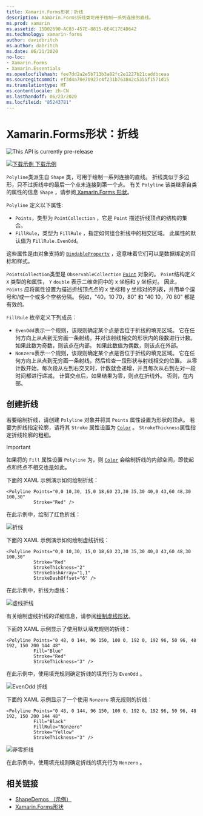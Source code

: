 ```yaml
---
title: Xamarin.Forms形状：折线
description: Xamarin.Forms折线类可用于绘制一系列连接的直线。
ms.prod: xamarin
ms.assetid: 15D02690-AC03-457E-8815-8E4C17E4D642
ms.technology: xamarin-forms
author: davidbritch
ms.author: dabritch
ms.date: 06/21/2020
no-loc:
- Xamarin.Forms
- Xamarin.Essentials
ms.openlocfilehash: fee7dd2a2e5b713b3a82fc2e1227b21caddbceaa
ms.sourcegitcommit: ef3d4a70e70927c4f231b763842c5355f1571d15
ms.translationtype: MT
ms.contentlocale: zh-CN
ms.lasthandoff: 06/23/2020
ms.locfileid: "85243781"
---
```

# <a name="xamarinforms-shapes-polyline"></a>Xamarin.Forms形状：折线

![](~/media/shared/preview.png "This API is currently pre-release")

[![下载示例](~/media/shared/download.png) 下载示例](https://docs.microsoft.com/samples/xamarin/xamarin-forms-samples/userinterface-shapesdemos/)

`Polyline`类派生自 `Shape` 类，可用于绘制一系列连接的直线。 折线类似于多边形，只不过折线中的最后一个点未连接到第一个点。 有关 `Polyline` 该类继承自类的属性的信息 `Shape` ，请参阅[ Xamarin.Forms 形状](index.md)。

`Polyline` 定义以下属性:

- `Points`，类型为 `PointCollection` ，它是 `Point` 描述折线顶点的结构的集合。
- `FillRule`，类型为 `FillRule` ，指定如何组合折线中的相交区域。 此属性的默认值为 `FillRule.EvenOdd`。

这些属性是由对象支持的 [`BindableProperty`](xref:Xamarin.Forms.BindableProperty) ，这意味着它们可以是数据绑定的目标和样式。

`PointsCollection`类型是 `ObservableCollection` [`Point`](xref:Xamarin.Forms.Point) 对象的。 `Point`结构定义 `X` 类型的和属性， `Y` `double` 表示二维空间中的 x 坐标和 y 坐标对。 因此， `Points` 应将属性设置为描述折线顶点点的 x 坐标和 y 坐标对的列表，并用单个逗号和/或一个或多个空格分隔。 例如，"40，10 70，80" 和 "40 10，70 80" 都是有效的。

`FillRule` 枚举定义下列成员：

- `EvenOdd`表示一个规则，该规则确定某个点是否位于折线的填充区域。 它在任何方向上从点到无穷画一条射线，并对该射线相交的形状内的段数进行计数。 如果此数为奇数，则该点在内部。 如果此数值为偶数，则该点在外部。
- `Nonzero`表示一个规则，该规则确定某个点是否位于折线的填充区域。 它在任何方向上从点到无穷画一条射线，然后检查一段形状与射线相交的位置。 从零计数开始，每次段从左到右交叉时，计数就会递增，并且每次从右到左对一段时间都进行递减。 计算交点后，如果结果为零，则点在折线外。 否则，在内部。

## <a name="create-a-polyline"></a>创建折线

若要绘制折线，请创建 `Polyline` 对象并将其 `Points` 属性设置为形状的顶点。 若要为折线指定轮廓，请将其 `Stroke` 属性设置为 [`Color`](xref:Xamarin.Forms.Color) 。 `StrokeThickness`属性指定折线轮廓的粗细。

> [!IMPORTANT]
> 如果将的 `Fill` 属性设置 `Polyline` 为，则 [`Color`](xref:Xamarin.Forms.Color) 会绘制折线的内部空间，即使起点和终点不相交也是如此。

下面的 XAML 示例演示如何绘制折线：

```xaml
<Polyline Points="0,0 10,30, 15,0 18,60 23,30 35,30 40,0 43,60 48,30 100,30"
          Stroke="Red" />
```

在此示例中，绘制了红色折线：

![折线](polyline-images/stroke.png "折线")

下面的 XAML 示例演示如何绘制虚线折线：

```xaml
<Polyline Points="0,0 10,30, 15,0 18,60 23,30 35,30 40,0 43,60 48,30 100,30"
          Stroke="Red"
          StrokeThickness="2"
          StrokeDashArray="1,1"
          StrokeDashOffset="6" />
```

在此示例中，折线为虚线：

![虚线折线](polyline-images/dashed.png "虚线折线")

有关绘制虚线折线的详细信息，请参阅[绘制虚线形状](index.md#draw-dashed-shapes)。

下面的 XAML 示例显示了使用默认填充规则的折线：

```xaml
<Polyline Points="0 48, 0 144, 96 150, 100 0, 192 0, 192 96, 50 96, 48 192, 150 200 144 48"
          Fill="Blue"
          Stroke="Red"
          StrokeThickness="3" />
```

在此示例中，使用填充规则确定折线的填充行为 `EvenOdd` 。

![EvenOdd 折线](polyline-images/evenodd.png "EvenOdd polyine")

下面的 XAML 示例显示了一个使用 `Nonzero` 填充规则的折线：

```xaml
<Polyline Points="0 48, 0 144, 96 150, 100 0, 192 0, 192 96, 50 96, 48 192, 150 200 144 48"
          Fill="Black"
          FillRule="Nonzero"
          Stroke="Yellow"
          StrokeThickness="3" />
```

![非零折线](polyline-images/nonzero.png "非零折线")

在此示例中，使用填充规则确定折线的填充行为 `Nonzero` 。

## <a name="related-links"></a>相关链接

- [ShapeDemos （示例）](https://docs.microsoft.com/samples/xamarin/xamarin-forms-samples/userinterface-shapesdemos/)
- [Xamarin.Forms形状](index.md)
